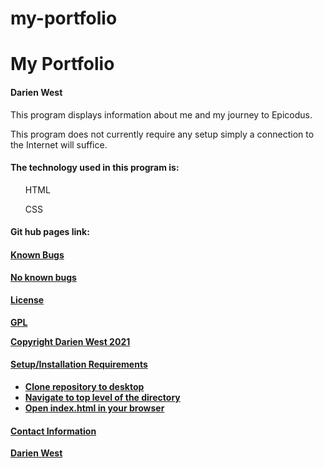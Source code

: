 # my-portfolio


<h1> My Portfolio </h1>
<h4> Darien West </h4>
<p>This program displays information about me and my journey to Epicodus.</p> 
<p> This program does not currently require any setup simply a connection to the Internet will suffice. </p>
<h4> The technology used in this program is: </h4>
<ul> HTML </ul>
<ul> CSS </ul>
<h4> Git hub pages link:<h4>
  <p> <a href="https://adostech360.github.io/my-portfolio/"> </p>
<h4> Known Bugs </h4>
<p> No known bugs </p>
<h4> License </h4>
<p> GPL </p>
<p> Copyright Darien West 2021 </hp>
<h4> Setup/Installation Requirements </h4>
  <ul>
    <li> Clone repository to desktop </l1>
    <li> Navigate to top level of the directory </l1>
    <li> Open index.html in your browser </li>
  </ul>
<h4> Contact Information </h4>
<a href="mailto:dwestcodes@gmail.com"> Darien West</a>
